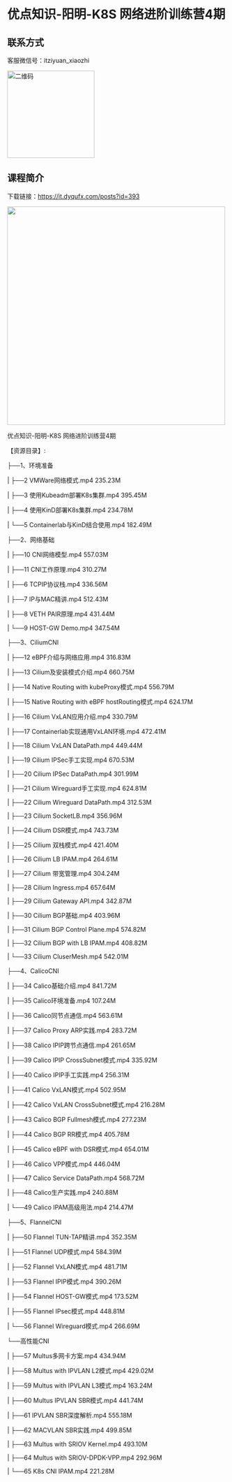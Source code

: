 # 优点知识-阳明-K8S 网络进阶训练营4期

## 联系方式

客服微信号：itziyuan_xiaozhi

<img src="https://ziyuanyun.oss-cn-guangzhou.aliyuncs.com/common/20240614073449/666b82192834a.jpg" width="200" height="200" alt="二维码">

## 课程简介

下载链接：https://it.dyqufx.com/posts?id=393

<img src="https://ziyuanyun.oss-cn-guangzhou.aliyuncs.com/yun/20240515151904/664461e8c9304.jpg" width="500" alt="">

  优点知识-阳明-K8S 网络进阶训练营4期



 【资源目录】:

 ├──1、环境准备

 | ├──2 VMWare网络模式.mp4 235.23M

 | ├──3 使用Kubeadm部署K8s集群.mp4 395.45M

 | ├──4 使用KinD部署K8s集群.mp4 234.78M

 | └──5 Containerlab与KinD结合使用.mp4 182.49M

 ├──2、网络基础

 | ├──10 CNI网络模型.mp4 557.03M

 | ├──11 CNI工作原理.mp4 310.27M

 | ├──6 TCPIP协议栈.mp4 336.56M

 | ├──7 IP与MAC精讲.mp4 512.43M

 | ├──8 VETH PAIR原理.mp4 431.44M

 | └──9 HOST-GW Demo.mp4 347.54M

 ├──3、CiliumCNI

 | ├──12 eBPF介绍与网络应用.mp4 316.83M

 | ├──13 Cilium及安装模式介绍.mp4 660.75M

 | ├──14 Native Routing with kubeProxy模式.mp4 556.79M

 | ├──15 Native Routing with eBPF hostRouting模式.mp4 624.17M

 | ├──16 Cilium VxLAN应用介绍.mp4 330.79M

 | ├──17 Containerlab实现通用VxLAN环境.mp4 472.41M

 | ├──18 Cilium VxLAN DataPath.mp4 449.44M

 | ├──19 Cilium IPSec手工实现.mp4 670.53M

 | ├──20 Cilium IPSec DataPath.mp4 301.99M

 | ├──21 Cilium Wireguard手工实现.mp4 624.81M

 | ├──22 Cilium Wireguard DataPath.mp4 312.53M

 | ├──23 Cilium SocketLB.mp4 356.96M

 | ├──24 Cilium DSR模式.mp4 743.73M

 | ├──25 Cilium 双栈模式.mp4 421.40M

 | ├──26 Cilium LB IPAM.mp4 264.61M

 | ├──27 Cilium 带宽管理.mp4 304.24M

 | ├──28 Cilium Ingress.mp4 657.64M

 | ├──29 Cilium Gateway API.mp4 342.87M

 | ├──30 Cilium BGP基础.mp4 403.96M

 | ├──31 Cilium BGP Control Plane.mp4 574.82M

 | ├──32 Cilium BGP with LB IPAM.mp4 408.82M

 | └──33 Cilium CluserMesh.mp4 542.01M

 ├──4、CalicoCNI

 | ├──34 Calico基础介绍.mp4 841.72M

 | ├──35 Calico环境准备.mp4 107.24M

 | ├──36 Calico同节点通信.mp4 563.61M

 | ├──37 Calico Proxy ARP实践.mp4 283.72M

 | ├──38 Calico IPIP跨节点通信.mp4 261.65M

 | ├──39 Calico IPIP CrossSubnet模式.mp4 335.92M

 | ├──40 Calico IPIP手工实践.mp4 256.31M

 | ├──41 Calico VxLAN模式.mp4 502.95M

 | ├──42 Calico VxLAN CrossSubnet模式.mp4 216.28M

 | ├──43 Calico BGP Fullmesh模式.mp4 277.23M

 | ├──44 Calico BGP RR模式.mp4 405.78M

 | ├──45 Calico eBPF with DSR模式.mp4 654.01M

 | ├──46 Calico VPP模式.mp4 446.04M

 | ├──47 Calico Service DataPath.mp4 568.72M

 | ├──48 Calico生产实践.mp4 240.88M

 | └──49 Calico IPAM高级用法.mp4 214.47M

 ├──5、FlannelCNI

 | ├──50 Flannel TUN-TAP精讲.mp4 352.35M

 | ├──51 Flannel UDP模式.mp4 584.39M

 | ├──52 Flannel VxLAN模式.mp4 481.71M

 | ├──53 Flannel IPIP模式.mp4 390.26M

 | ├──54 Flannel HOST-GW模式.mp4 173.52M

 | ├──55 Flannel IPsec模式.mp4 448.81M

 | └──56 Flannel Wireguard模式.mp4 266.69M

 └──高性能CNI

 | ├──57 Multus多网卡方案.mp4 434.94M

 | ├──58 Multus with IPVLAN L2模式.mp4 429.02M

 | ├──59 Multus with IPVLAN L3模式.mp4 163.24M

 | ├──60 Multus IPVLAN SBR模式.mp4 441.74M

 | ├──61 IPVLAN SBR深度解析.mp4 555.18M

 | ├──62 MACVLAN SBR实践.mp4 499.85M

 | ├──63 Multus with SRIOV Kernel.mp4 493.10M

 | ├──64 Multus with SRIOV-DPDK-VPP.mp4 292.96M

 | └──65 K8s CNI IPAM.mp4 221.28M

  